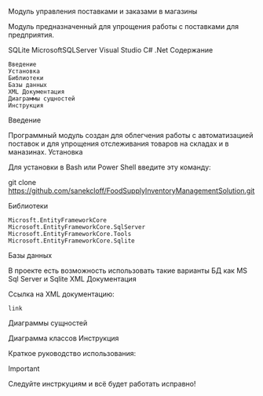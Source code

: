 Модуль управления поставками и заказами в магазины

Модуль предназначенный для упрощения работы с поставками для предприятия.

SQLite MicrosoftSQLServer Visual Studio C# .Net
Содержание

    Введение
    Установка
    Библиотеки
    Базы данных
    XML Документация
    Диаграммы сущностей
    Инструкция

Введение

Программный модуль создан для облегчения работы с автоматизацией поставок и для упрощения отслеживания товаров на складах и в маназинах.
Установка

Для установки в Bash или Power Shell введите эту команду:

git clone https://github.com/sanekcloff/FoodSupplyInventoryManagementSolution.git

Библиотеки

    Microsft.EntityFrameworkCore
    Microsoft.EntityFrameworkCore.SqlServer
    Microsoft.EntityFrameworkCore.Tools
    Microsoft.EntityFrameworkCore.Sqlite

Базы данных

В проекте есть возможность использовать такие варианты БД как MS Sql Server и Sqlite
XML Документация

Ссылка на XML документацию:

    link

Диаграммы сущностей

Диаграмма классов
Инструкция

Краткое руководство использования:

Important

Следуйте инстркуциям и всё будет работать исправно!
